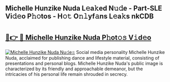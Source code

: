 ## Michelle Hunzike Nuda L𝚎a𝚔ed N𝚞𝚍e - Part-SLE Vi𝚍𝚎o P𝚑𝚘tos - H𝚘𝚝 O𝚗𝚕yf𝚊ns L𝚎a𝚔s nkCDB

# <h2><a href="http://kfeizo.oniu.top/?m=Michelle+Hunzike+Nuda">🔗👉 🔴 Michelle Hunzike Nuda P𝚑ot𝚘𝚜 V𝚒d𝚎o</a></h2>

[![Michelle Hunzike Nuda Nu𝚍e𝚜](https://i.imgur.com/0qMVB7G.gif)](http://kfeizo.oniu.top/?m=Michelle+Hunzike+Nuda)
Social media personality Michelle Hunzike Nuda, acclaimed for publishing dance and lifestyle material, consisting of presentations and personal blogs. Michelle Hunzike Nuda's public image is characterized by its friendly and approachable demeanor, but the intricacies of his personal life remain shrouded in secrecy.  
